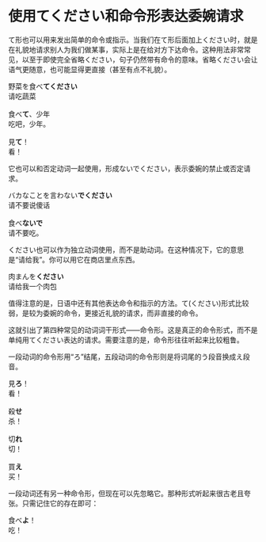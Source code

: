 # 使用てください和命令形表达委婉请求

て形也可以用来发出简单的命令或指示。当我们在て形后面加上ください时，就是在礼貌地请求别人为我们做某事，实际上是在给对方下达命令。这种用法非常常见，以至于即使完全省略ください，句子仍然带有命令的意味。省略ください会让语气更随意，也可能显得更直接（甚至有点不礼貌）。

<pre>
野菜を食べ<b>てください</b>
请吃蔬菜

食べ<b>て</b>、少年
吃吧，少年。

見<b>て</b>！
看！
</pre>

它也可以和否定动词一起使用，形成ないでください，表示委婉的禁止或否定请求。

<pre>
バカなことを言わない<b>でください</b>
请不要说傻话

食べ<b>ないで</b>
请不要吃。
</pre>

ください也可以作为独立动词使用，而不是助动词。在这种情况下，它的意思是“请给我”。你可以用它在商店里点东西。

<pre>
肉まんを<b>ください</b>
请给我一个肉包
</pre>

值得注意的是，日语中还有其他表达命令和指示的方法。て(ください)形式比较弱，是较为委婉的命令，更接近礼貌的请求，而非直接的命令。

这就引出了第四种常见的动词词干形式——命令形。这是真正的命令形式，而不是单纯用てください表达的请求。需要注意的是，命令形往往听起来比较粗鲁。

一段动词的命令形用“ろ”结尾，五段动词的命令形则是将词尾的う段音换成え段音。

<pre>
見<b>ろ</b>！
看！

殺<b>せ</b>
杀！

切<b>れ</b>
切！

買<b>え</b>
买！
</pre>

一段动词还有另一种命令形，但现在可以先忽略它。那种形式听起来很古老且夸张。只需记住它的存在即可：

<pre>
食べ<b>よ</b>！
吃！
</pre>